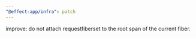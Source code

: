 ```yaml
---
"@effect-app/infra": patch
---
```


improve: do not attach requestfiberset to the root span of the current fiber.
